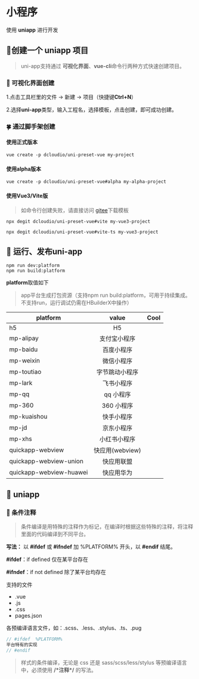 # 小程序

使用 **uniapp** 进行开发

## 🍊创建一个 uniapp 项目

> uni-app支持通过 **可视化界面**、**vue-cli**命令行两种方式快速创建项目。

### 🎉 可视化界面创建

1.点击工具栏里的文件 -> 新建 -> 项目（快捷键**Ctrl+N**）

2.选择**uni-app**类型，输入工程名，选择模板，点击创建，即可成功创建。

### 🍀 通过脚手架创建

#### 使用正式版本

```shell
vue create -p dcloudio/uni-preset-vue my-project
```

#### 使用alpha版本

```shell
vue create -p dcloudio/uni-preset-vue#alpha my-alpha-project
```

#### 使用Vue3/Vite版

> 如命令行创建失败，请直接访问 [gitee](https://gitee.com/dcloud/uni-preset-vue/repository/archive/vite.zip)下载模板

```shell
npx degit dcloudio/uni-preset-vue#vite my-vue3-project
```

```shell
npx degit dcloudio/uni-preset-vue#vite-ts my-vue3-project
```

## 🌽 运行、发布uni-app

```shell
npm run dev:platform
npm run build:platform
```

**platform**取值如下

> app平台生成打包资源（支持npm run build:platform，可用于持续集成。不支持run，运行调试仍需在HBuilderX中操作）

| platform      |    value      | Cool  |
| ------------- |:-------------:| -----:|
| h5 | H5
| mp-alipay | 支付宝小程序
| mp-baidu | 百度小程序
| mp-weixin | 微信小程序
| mp-toutiao| 字节跳动小程序
| mp-lark | 飞书小程序
| mp-qq | qq 小程序
| mp-360 | 360 小程序
| mp-kuaishou | 快手小程序
| mp-jd | 京东小程序
| mp-xhs | 小红书小程序
| quickapp-webview | 快应用(webview)
| quickapp-webview-union | 快应用联盟
| quickapp-webview-huawei | 快应用华为

## 🌮 uniapp

### 🍳 条件注释

> 条件编译是用特殊的注释作为标记，在编译时根据这些特殊的注释，将注释里面的代码编译到不同平台。

**写法：** 以 **#ifdef** 或 **#ifndef** 加 %PLATFORM% 开头，以 **#endif** 结尾。

**#ifdef**：if defined 仅在某平台存在

**#ifndef**：if not defined 除了某平台均存在

支持的文件

- .vue
- .js
- .css
- pages.json

各预编译语言文件，如：.scss、.less、.stylus、.ts、.pug

```javascript
// #ifdef  %PLATFORM%
平台特有的实现
// #endif
```

> 样式的条件编译，无论是 css 还是 sass/scss/less/stylus 等预编译语言中，必须使用 **/\*注释\*/** 的写法。
